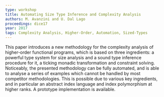 ```yaml
---
type: workshop
title: Automating Size Type Inference and Complexity Analysis
authors: M. Avanzini and U. Dal Lago
proceedings: dice17
year: 2017
tags: Complexity Analysis, Higher-Order, Automation, Sized-Types
---
```


This paper introduces a new methodology for the complexity analysis
of higher-order functional programs, which is based on three
ingredients: a powerful type system for size analysis and a sound
type inference procedure for it, a ticking monadic transformation
and constraint solving. Noticeably, the presented methodology can be
fully automated, and is able to analyse a series of examples which
cannot be handled by most competitor methodologies. This is possible
due to various key ingredients, and in particular an abstract index
language and index polymorphism at higher ranks. A prototype
implementation is available.

